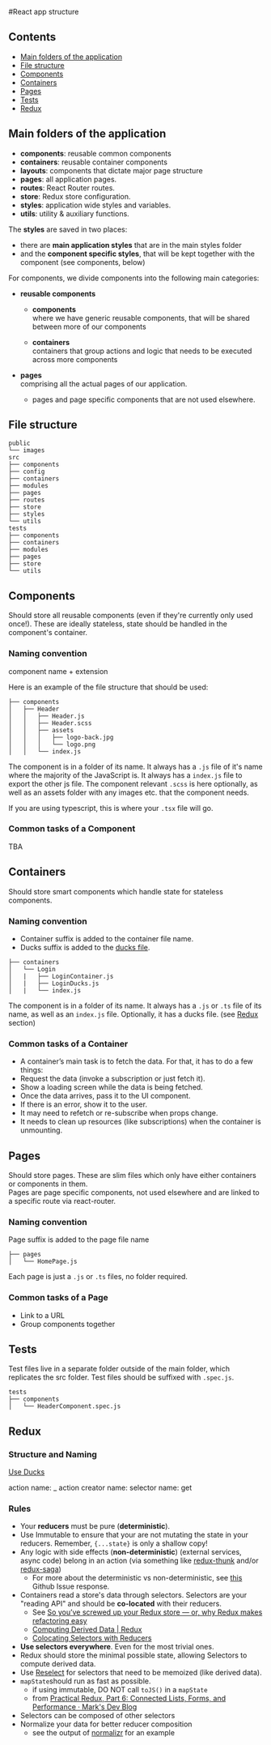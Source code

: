 #React app structure
## Contents
* [Main folders of the application](#main-folders-of-the-application)
* [File structure](#file-structure)
* [Components](#components)
* [Containers](#containers)
* [Pages](#pages)
* [Tests](#tests)
* [Redux](#redux)

## Main folders of the application
* **components**: reusable common components
* **containers**: reusable container components
* **layouts**: components that dictate major page structure
* **pages**: all application pages.
* **routes**: React Router routes.
* **store**: Redux store configuration.
* **styles**: application wide styles and variables.
* **utils**: utility & auxiliary functions.  

The **styles** are saved in two places:
* there are **main application styles** that are in the main styles folder
* and the **component specific styles**, that will be kept together with the component (see components, below)

For components, we divide components into the following main categories:

* **reusable components**
	* **components**  
	where we have generic reusable components, that will be shared between more of our components

	* **containers**  
	containers that group actions and logic that needs to be executed across more components
	
* **pages**  
comprising all the actual pages of our application.

	* pages and page specific components that are not used elsewhere.

## File structure
```
public
└── images
src
├── components
├── config
├── containers
├── modules
├── pages
├── routes
├── store
├── styles
└── utils
tests
├── components
├── containers
├── modules
├── pages
├── store
└── utils
```

## Components
Should store all reusable components (even if they're currently only used once!). These are ideally stateless, state should be handled in the component's container.

### Naming convention
component name + extension

Here is an example of the file structure that should be used:

```
├── components
│   ├── Header
│   │   ├── Header.js
│   │   ├── Header.scss
│   │   ├── assets
│   │   │   ├── logo-back.jpg
│   │   │   └── logo.png
│   │   └── index.js
```

The component is in a folder of its name. It always has a `.js` file of it's name where the majority of the JavaScript is. It always has a `index.js` file to export the other js file. The component relevant `.scss` is here optionally, as well as an assets folder with any images etc. that the component needs.

If you are using typescript, this is where your `.tsx` file will go.

### Common tasks of a Component
TBA

## Containers
Should store smart components which handle state for stateless components.

### Naming convention
* Container suffix is added to the container file name.  
* Ducks suffix is added to the [ducks file](https://github.com/erikras/ducks-modular-redux).

```
├── containers
│   └── Login
│   |   ├── LoginContainer.js
│   |   ├── LoginDucks.js
│   |   └── index.js
```

The component is in a folder of its name. It always has a `.js` or `.ts` file of its name, as well as an `index.js` file. Optionally, it has a ducks file. (see [Redux](#redux) section)

### Common tasks of a Container
* A container’s main task is to fetch the data. For that, it has to do a few things:
* Request the data (invoke a subscription or just fetch it).
* Show a loading screen while the data is being fetched.
* Once the data arrives, pass it to the UI component.
* If there is an error, show it to the user.
* It may need to refetch or re-subscribe when props change.
* It needs to clean up resources (like subscriptions) when the container is unmounting.

## Pages
Should store pages. These are slim files which only have either containers or components in them.  
Pages are page specific components, not used elsewhere and are linked to a specific route via react-router. 

### Naming convention
Page suffix is added to the page file name

```
├── pages
│   └── HomePage.js
```

Each page is just a `.js` or `.ts` files, no folder required.

### Common tasks of a Page
* Link to a URL
* Group components together

## Tests
Test files live in a separate folder outside of the main folder, which replicates the src folder. Test files should be suffixed with `.spec.js`.

```
tests
├── components
│   └── HeaderComponent.spec.js
```

## Redux

### Structure and Naming

[Use Ducks](https://github.com/erikras/ducks-modular-redux)

action name: <NOUN>_<VERB>
action creator name: <verb><Noun>
selector name: get<Noun>

### Rules
* Your __reducers__ must be pure (__deterministic__).
* Use Immutable to ensure that your are not mutating the state in your reducers. Remember, `{...state}` is only a shallow copy!
* Any logic with side effects (__non-deterministic__) (external services, async code) belong in an action (via something like [redux-thunk](https://github.com/gaearon/redux-thunk) and/or [redux-saga](https://github.com/yelouafi/redux-saga))
  * For more about the deterministic vs non-deterministic, see [this](https://github.com/reactjs/redux/issues/1171#issuecomment-205888533) Github Issue response.
* Containers read a store's data through selectors. Selectors are your "reading API" and should be __co-located__ with their reducers.
  * See [So you’ve screwed up your Redux store — or, why Redux makes refactoring easy](https://blog.boldlisting.com/so-youve-screwed-up-your-redux-store-or-why-redux-makes-refactoring-easy-400e19606c71#.rho2ned2d)
  * [Computing Derived Data | Redux](http://redux.js.org/docs/recipes/ComputingDerivedData.html)
  * [Colocating Selectors with Reducers](https://egghead.io/lessons/javascript-redux-colocating-selectors-with-reducers)
* __Use selectors everywhere__. Even for the most trivial ones.
* Redux should store the minimal possible state, allowing Selectors to compute derived data.
* Use [Reselect](https://github.com/reactjs/reselect) for selectors that need to be memoized (like derived data).
* `mapState`should run as fast as possible.
  * if using immutable, DO NOT call `toJS()` in a `mapState`
  * from [Practical Redux, Part 6: Connected Lists, Forms, and Performance · Mark's Dev Blog](http://blog.isquaredsoftware.com/2017/01/practical-redux-part-6-connected-lists-forms-and-performance/)
* Selectors can be composed of other selectors
* Normalize your data for better reducer composition
  * see the output of [normalizr](https://github.com/paularmstrong/normalizr) for an example
